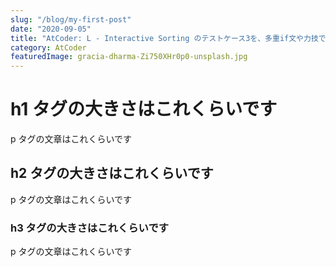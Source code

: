 ```yaml
---
slug: "/blog/my-first-post"
date: "2020-09-05"
title: "AtCoder: L - Interactive Sorting のテストケース3を、多重if文や力技でなく、Ford-Johnson Algorithmで解く"
category: AtCoder
featuredImage: gracia-dharma-Zi750XHr0p0-unsplash.jpg
---
```


# h1 タグの大きさはこれくらいです

p タグの文章はこれくらいです

## h2 タグの大きさはこれくらいです

p タグの文章はこれくらいです

### h3 タグの大きさはこれくらいです

p タグの文章はこれくらいです
